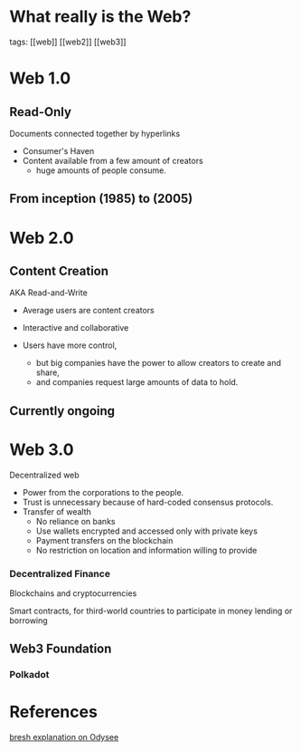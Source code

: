 # What really is the Web?

tags: [[web]] [[web2]] [[web3]]

# Web 1.0

## Read-Only

Documents connected together by hyperlinks

- Consumer's Haven
- Content available from a few amount of creators
  - huge amounts of people consume.

## From inception (1985) to (2005)

# Web 2.0

## Content Creation

AKA Read-and-Write

- Average users are content creators

- Interactive and collaborative

- Users have more control,
  - but big companies have the power to allow creators to create and share,
  - and companies request large amounts of data to hold.

## Currently ongoing

# Web 3.0

Decentralized web 

- Power from the corporations to the people.
- Trust is unnecessary because of hard-coded consensus protocols.
- Transfer of wealth
  - No reliance on banks
  - Use wallets encrypted and accessed only with private keys
  - Payment transfers on the blockchain
  - No restriction on location and information willing to provide

### Decentralized Finance

Blockchains and cryptocurrencies

Smart contracts, for third-world countries to participate in money lending or borrowing

## Web3 Foundation

### Polkadot

# References

[bresh explanation on Odysee](https://odysee.com/@bfreshhb:f/web3:64)
